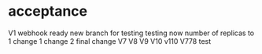 # acceptance
V1
webhook ready 
new branch for testing
testing now
number of replicas to 1
change 1
change 2
final change
V7
V8
V9
V10
v110
V778
test
